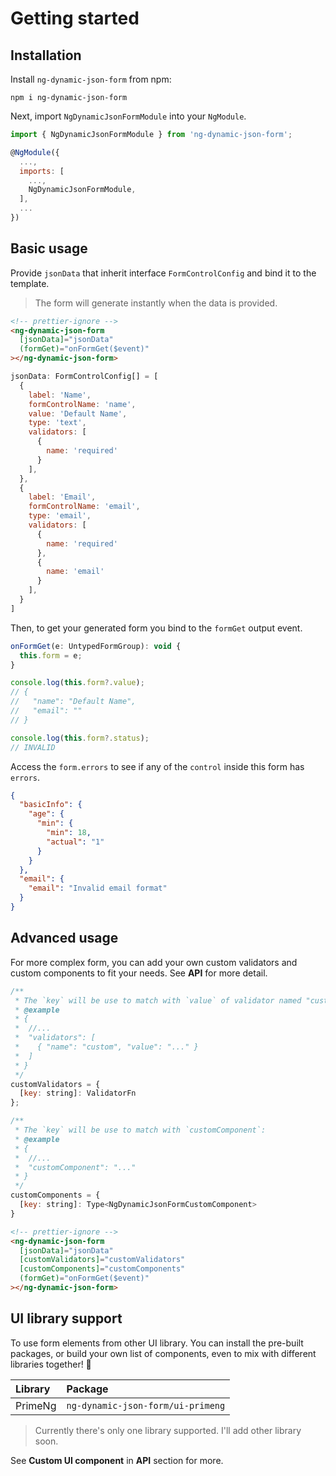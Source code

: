 # Getting started

## Installation

Install `ng-dynamic-json-form` from npm:

```
npm i ng-dynamic-json-form
```

Next, import `NgDynamicJsonFormModule` into your `NgModule`.

```javascript
import { NgDynamicJsonFormModule } from 'ng-dynamic-json-form';

@NgModule({
  ...,
  imports: [
    ...,
    NgDynamicJsonFormModule,
  ],
  ...
})
```

## Basic usage

Provide `jsonData` that inherit interface `FormControlConfig` and bind it to the template.

> The form will generate instantly when the data is provided.

```html
<!-- prettier-ignore -->
<ng-dynamic-json-form
  [jsonData]="jsonData"
  (formGet)="onFormGet($event)"
></ng-dynamic-json-form>
```

```javascript
jsonData: FormControlConfig[] = [
  {
    label: 'Name',
    formControlName: 'name',
    value: 'Default Name',
    type: 'text',
    validators: [
      {
        name: 'required'
      }
    ],
  },
  {
    label: 'Email',
    formControlName: 'email',
    type: 'email',
    validators: [
      {
        name: 'required'
      },
      {
        name: 'email'
      }
    ],
  }
]
```

Then, to get your generated form you bind to the `formGet` output event.

```javascript
onFormGet(e: UntypedFormGroup): void {
  this.form = e;
}

console.log(this.form?.value);
// {
//   "name": "Default Name",
//   "email": ""
// }

console.log(this.form?.status);
// INVALID
```

Access the `form.errors` to see if any of the `control` inside this form has `errors`.

```json
{
  "basicInfo": {
    "age": {
      "min": {
        "min": 18,
        "actual": "1"
      }
    }
  },
  "email": {
    "email": "Invalid email format"
  }
}
```

## Advanced usage

For more complex form, you can add your own custom validators and custom components to fit your needs. See **API** for more detail.

```javascript
/**
 * The `key` will be use to match with `value` of validator named "custom":
 * @example
 * {
 *  //...
 *  "validators": [
 *    { "name": "custom", "value": "..." }
 *  ]
 * }
 */
customValidators = {
  [key: string]: ValidatorFn
};

/**
 * The `key` will be use to match with `customComponent`:
 * @example
 * {
 *  //...
 *  "customComponent": "..."
 * }
 */
customComponents = {
  [key: string]: Type<NgDynamicJsonFormCustomComponent>
}
```

```html
<!-- prettier-ignore -->
<ng-dynamic-json-form
  [jsonData]="jsonData"
  [customValidators]="customValidators"
  [customComponents]="customComponents"
  (formGet)="onFormGet($event)"
></ng-dynamic-json-form>
```

## UI library support

To use form elements from other UI library. You can install the pre-built packages, or build your own list of components, even to mix with different libraries together! 🎉

| Library | Package                           |
| :------- | :--------------------------------- |
| PrimeNg | `ng-dynamic-json-form/ui-primeng` |

> Currently there's only one library supported. I'll add other library soon.

See **Custom UI component** in **API** section for more.

